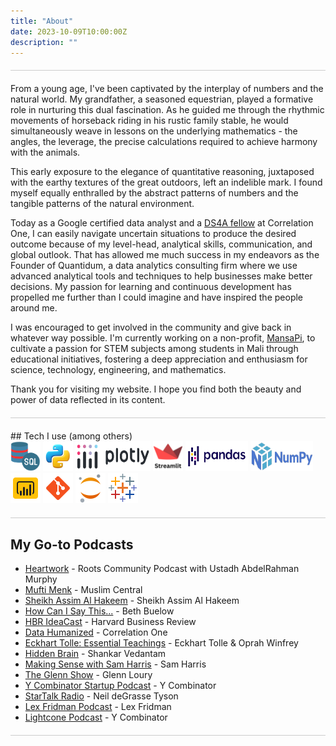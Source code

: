 ```yaml
---
title: "About"
date: 2023-10-09T10:00:00Z
description: ""
---
```

<div style="border-bottom: 1px solid #ccc; margin: 20px 0;"></div>

From a young age, I've been captivated by the interplay of numbers and the natural world. My grandfather, a seasoned equestrian, played a formative role in nurturing this dual fascination. As he guided me through the rhythmic movements of horseback riding in his rustic family stable, he would simultaneously weave in lessons on the underlying mathematics - the angles, the leverage, the precise calculations required to achieve harmony with the animals.

This early exposure to the elegance of quantitative reasoning, juxtaposed with the earthy textures of the great outdoors, left an indelible mark. I found myself equally enthralled by the abstract patterns of numbers and the tangible patterns of the natural environment.

Today as a Google certified data analyst and a [DS4A fellow](https://www.credential.net/67d98bab-1d5c-482f-91bd-3b54c6690092) at Correlation One, I can easily navigate uncertain situations to produce the desired outcome because of my level-head, analytical skills, communication, and global outlook. That has allowed me much success in my endeavors as the Founder of Quantidum, a data analytics consulting firm where we use advanced analytical tools and techniques to help businesses make better decisions. My passion for learning and continuous development has propelled me further than I could imagine and have inspired the people around me.

I was encouraged to get involved in the community and give back in whatever way possible. I'm currently working on a non-profit, [MansaPi](mansapi.org), to cultivate a passion for STEM subjects among students in Mali through educational initiatives, fostering a deep appreciation and enthusiasm for science, technology, engineering, and mathematics.

Thank you for visiting my website. I hope you find both the beauty and power of data reflected in its content.
<!-- ![Mariam](themes/ezhil/images/zmariam.png) -->

<div style="border-bottom: 1px solid #ccc; margin: 20px 0;"></div>
## Tech I use (among others)

<div class="tool-icons">
  <img src="/images/sql.png" alt="SQL Icon" width="48" height="48">
  <img src="/images/python.png" alt="Python Icon" width="48" height="48">
  <img src="/images/plotly.png" alt="Plotly Icon" width="120" height="48">
  <img src="/images/streamlit.png" alt="Streamlit Icon" width="48" height="48">
  <img src="/images/pandas.png" alt="Pandas Icon" width="100" height="48">
  <img src="/images/numpy.png" alt="Numpy Icon" width="100" height="48">
  <img src="/images/powerbi.png" alt="Power BI Icon" width="48" height="48">
  <img src="/images/git.png" alt="Git Icon" width="48" height="48">
  <img src="/images/jupyter.png" alt="Jupyter Icon" width="48" height="48">
  <img src="/images/tableau.png" alt="Tableau Icon" width="48" height="48">
  
</div>
<div style="border-bottom: 1px solid #ccc; margin: 20px 0;"></div>



## My Go-to Podcasts


* [Heartwork](https://podcasts.apple.com/us/channel/roots-community-podcast/id6502764375) - Roots Community Podcast with Ustadh AbdelRahman Murphy
* [Mufti Menk](https://podcasts.apple.com/us/podcast/mufti-menk/id592746186) - Muslim Central
* [Sheikh Assim Al Hakeem](https://podcasts.apple.com/us/podcast/sheikh-assim-al-hakeem/id1723926769) - Sheikh Assim Al Hakeem
* [How Can I Say This...](https://podcasts.apple.com/us/podcast/how-can-i-say-this/id1434883770) - Beth Buelow
* [HBR IdeaCast](https://podcasts.apple.com/us/podcast/hbr-ideacast/id152022135) - Harvard Business Review
* [Data Humanized](https://podcasts.apple.com/us/podcast/data-humanized-by-correlation-one/id1693484349) - Correlation One
* [Eckhart Tolle: Essential Teachings](https://podcasts.apple.com/us/podcast/eckhart-tolle-essential-teachings/id1458654443) - Eckhart Tolle & Oprah Winfrey
* [Hidden Brain](https://podcasts.apple.com/us/podcast/hidden-brain/id1028908750) - Shankar Vedantam
* [Making Sense with Sam Harris](https://podcasts.apple.com/us/podcast/making-sense-with-sam-harris/id733163012) - Sam Harris
* [The Glenn Show](https://podcasts.apple.com/us/podcast/the-glenn-show/id505824976) - Glenn Loury
* [Y Combinator Startup Podcast](https://podcasts.apple.com/us/podcast/y-combinator-startup-podcast/id1236907421) - Y Combinator
* [StarTalk Radio](https://podcasts.apple.com/us/podcast/startalk-radio/id325404506) - Neil deGrasse Tyson
* [Lex Fridman Podcast](https://podcasts.apple.com/us/podcast/lex-fridman-podcast/id1434243584) - Lex Fridman
* [Lightcone Podcast](https://podcasts.apple.com/us/podcast/lightcone-podcast/id1743860177) - Y Combinator

<div style="border-bottom: 1px solid #ccc; margin: 20px 0;"></div>